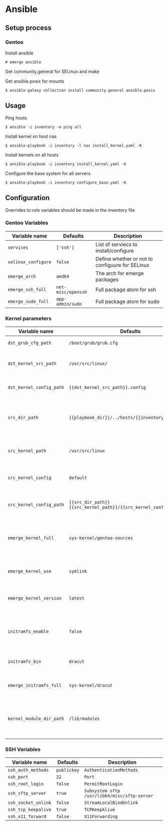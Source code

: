 # Ansible

## Setup process

### Gentoo

Install ansible

`# emerge ansible`

Get community.general for SELinux and make

Get ansible.posix for mounts

`$ ansible-galaxy collection install community.general ansible.posix`

## Usage

Ping hosts

`$ ansible -i inventory -m ping all`

Install kernel on host nas

`$ ansible-playbook -i inventory -l nas install_kernel.yaml -K`

Install kernels on all hosts

`$ ansible-playbook -i inventory install_kernel.yaml -K`

Configure the base system for all servers

`$ ansible-playbook -i inventory configure_base.yaml -K`

## Configuration

Overrides to role variables should be made in the inventory file

### Gentoo Variables

|  Variable name            |  Defaults             |  Description                                      |
| ------------------------- | --------------------- | ------------------------------------------------- |
| `services`                | `['ssh']`             | List of serviecs to install/configure             |
| `selinux_configure`       | `false`               | Define whether or not to configuure for SELinux   | 
| `emerge_arch`             | `amd64`               | The arch for emerge packages                      |
| `emerge_ssh_full`         | `net-misc/openssh`    | Full package atom for ssh                         |
| `emerge_sudo_full`        | `app-admin/sudo`      | Full package atom for sudo                        |


### Kernel parameters

|  Variable name            |  Defaults                                                             |  Description                                              |
| ------------------------- | --------------------------------------------------------------------- | --------------------------------------------------------- |
| `dst_grub_cfg_path`       | `/boot/grub/grub.cfg`                                                 | Grub .cfg path                                            |
| `dst_kernel_src_path`     | `/usr/src/linux/`                                                     | Base dir for the live kernel sources                      |
| `dst_kernel_config_path`  | `{{dst_kernel_src_path}}.config`                                      | the .config for the build process                         |
| `src_dir_path`            | `{{playbook_dir}}/../hosts/{{inventory_hostname}}`                    | The directory the host config should be sourced from      |
| `src_kernel_path`         | `/usr/src/linux`                                                      | The subdir the kernel configs are in                      |
| `src_kernel_config`       | `default`                                                             | The name of the kernel configuration file                 |
| `src_kernel_config_path`  | `{{src_dir_path}}{{src_kernel_path}}/{{src_kernel_config}}.config`    | The path of the kernel configuration file                 |
| `emerge_kernel_full`      | `sys-kernel/gentoo-sources`                                           | The full atom of the gentoo kernel source package         |
| `emerge_kernel_use`       | `symlink`                                                             | The use flags for kernel sources                          |
| `emerge_kernel_version`   | `latest`                                                              | The version for the kernel, latest doesn't set it         |
| `initramfs_enable`        | `false`                                                               | Bool determining whether or not an initramfs is used      |
| `initramfs_bin`           | `dracut`                                                              | The binary for the initramfs                              |
| `emerge_initramfs_full`   | `sys-kernel/dracut`                                                   | The full atom for the initramfs package                   |
| `kernel_module_dir_path`  | `/lib/modules`                                                        | The path used for determining the latest kernel version   |


### SSH Variables

|  Variable name            |  Defaults         |  Description                                      |
| ------------------------- | ----------------- | ------------------------------------------------- |
| `ssh_auth_methods`        | `publickey`       | `AuthenticationMethods`                           |
| `ssh_port`                | `22`              | `Port`                                            |
| `ssh_root_login`          | `false`           | `PermitRootLogin`                                 |
| `ssh_sftp_server`         | `true`            | `Subsystem sftp /usr/lib64/misc/sftp-server`      |
| `ssh_socket_unlink`       | `false`           | `StreamLocalBindUnlink`                           |
| `ssh_tcp_keepalive`       | `true`            | `TCPKeepAlive`                                    |
| `ssh_x11_forward`         | `false`           | `X11Forwarding`                                   |


